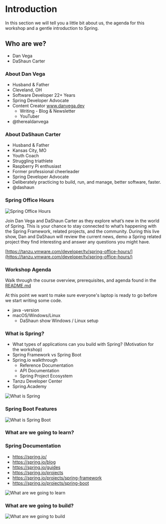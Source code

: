 # Introduction

In this section we will tell you a little bit about us, the agenda for this workshop and a gentle introduction to Spring.

## Who are we?

- Dan Vega
- DaShaun Carter

### About Dan Vega

- Husband & Father
- Cleveland, OH
- Software Developer 22+ Years
- Spring Developer Advocate
- Content Creator www.danvega.dev
  - Writing - Blog & Newsletter
  - YouTuber
- @therealdanvega

### About DaShaun Carter

- Husband & Father
- Kansas City, MO
- Youth Coach
- Struggling triathlete
- Raspberry Pi enthusiast
- Former professional cheerleader
- Spring Developer Advocate
- Deliberately practicing to build, run, and manage, better software, faster.
- @dashaun

### Spring Office Hours

![Spring Office Hours](./images/introduction/spring-office-hours.png)

Join Dan Vega and DaShaun Carter as they explore what’s new in the world of Spring. This is your chance to stay connected to what’s happening with the Spring Framework, related projects, and the community. During this live show, Dan and DaShaun will review the current news, demo a Spring related project they find interesting and answer any questions you might have.

[https://tanzu.vmware.com/developer/tv/spring-office-hours/](https://tanzu.vmware.com/developer/tv/spring-office-hours/)

### Workshop Agenda

Walk through the course overview, prerequisites, and agenda found in the [README.md](./README.md)

At this point we want to make sure everyone's laptop is ready to go before we start writing some code.

- java -version
- macOS/Windows/Linux
  - DaShaun show Windows / Linux setup

### What is Spring?

- What types of applications can you build with Spring? (Motivation for the workshop)
- Spring Framework vs Spring Boot
- Spring.io walkthrough
  - Reference Documentation
  - API Documentation
  - Spring Project Ecosystem
- Tanzu Developer Center
- Spring.Academy

![What is Spring](./images/introduction/what-is-spring.png)

### Spring Boot Features

![What is Spring Boot](./images/introduction/what-is-spring-boot.png)

### What are we going to learn?

### Spring Documentation 

- https://spring.io/
- https://spring.io/blog
- https://spring.io/guides 
- https://spring.io/projects
- https://spring.io/projects/spring-framework
- https://spring.io/projects/spring-boot 

![What are we going to learn](./images/introduction/what-are-we-going-learn.png)

### What are we going to build?

![What are we going to build](./images/introduction/what-we-are-building.png)
